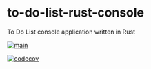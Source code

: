 # to-do-list-rust-console
To Do List console application written in Rust

[![main](https://github.com/intrepion/to-do-list-rust-console/actions/workflows/main.yml/badge.svg?branch=main)](https://github.com/intrepion/to-do-list-rust-console/actions/workflows/main.yml)

[![codecov](https://codecov.io/gh/intrepion/to-do-list-rust-console/branch/main/graph/badge.svg?token=IOA4WK7ECT)](https://codecov.io/gh/intrepion/to-do-list-rust-console)
